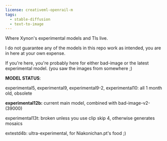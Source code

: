 ```yaml
---
license: creativeml-openrail-m
tags:
  - stable-diffusion
  - text-to-image
---
```


Where Xynon's experimental models and TIs live.

I do not guarantee any of the models in this repo work as intended, you are in here at your own expense.

If you're here, you're probably here for either bad-image or the latest experimental model.
(you saw the images from somewhere ;)

**MODEL STATUS**:

experimental5, experimental9, experimental9-2, experimental10: all 1 month old, obsolete

**experimental12b:** current main model, combined with bad-image-v2-(39000)

experimental13t: broken unless you use clip skip 4, otherwise generates mosaics

extestd4b: ultra-experimental, for Niakonichan.pt's food ;)